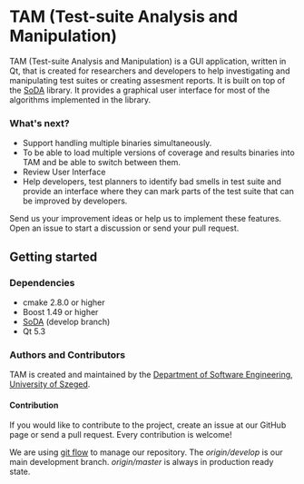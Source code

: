 TAM (Test-suite Analysis and Manipulation)
========
TAM (Test-suite Analysis and Manipulation) is a GUI application, written in Qt, that is created for researchers and developers to help investigating and manipulating test suites or creating assesment reports. It is built on top of the [SoDA](http://github.com/sed-szeged/soda) library.
It provides a graphical user interface for most of the algorithms implemented in the library.

### What's next?

* Support handling multiple binaries simultaneously.
 * To be able to load multiple versions of coverage and results binaries into TAM and be able to switch between them.
* Review User Interface
 * Help developers, test planners to identify bad smells in test suite and provide an interface where they can mark parts of the test suite that can be improved by developers.
 
Send us your improvement ideas or help us to implement these features. Open an issue to start a discussion or send your pull request.

## Getting started

### Dependencies

* cmake 2.8.0 or higher
* Boost 1.49 or higher
* [SoDA](http://github.com/sed-szeged/soda) (develop branch)
* Qt 5.3

### Authors and Contributors

TAM is created and maintained by the [Department of Software Engineering](http://www.sed.hu), [University of Szeged](http://www.u-szeged.hu). 

#### Contribution
If you would like to contribute to the project, create an issue at our GitHub page or send a pull request. Every contribution is welcome!

We are using [git flow](http://danielkummer.github.io/git-flow-cheatsheet/) to manage our repository.
The *origin/develop* is our main development branch. *origin/master* is always in production ready state.
